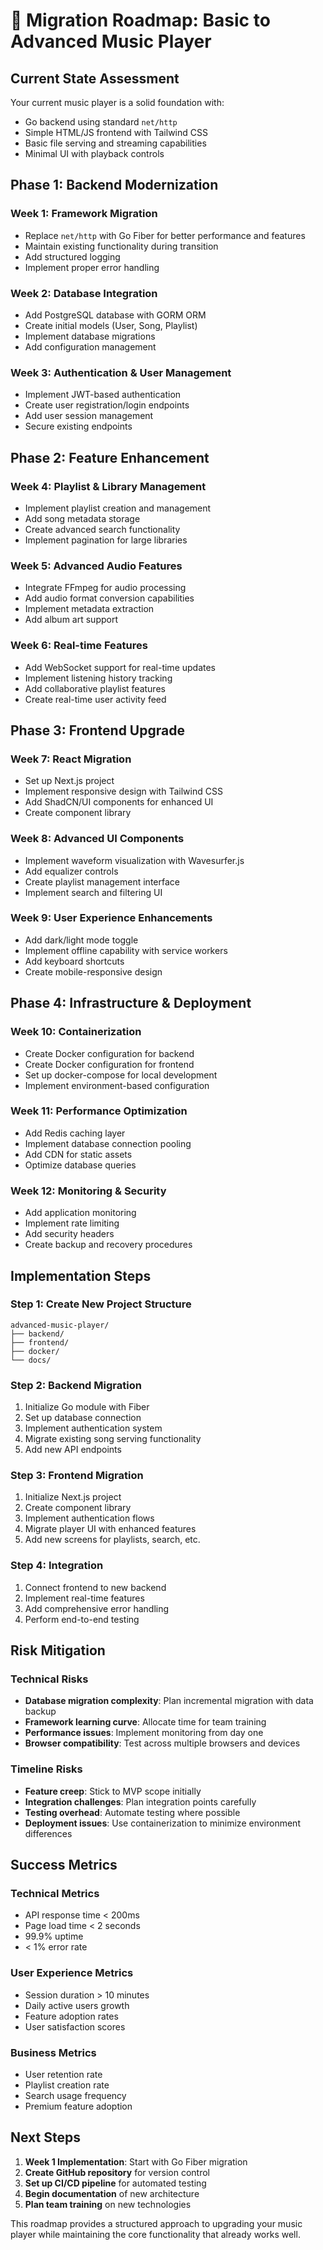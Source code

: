 # 🚀 Migration Roadmap: Basic to Advanced Music Player

## Current State Assessment

Your current music player is a solid foundation with:
- Go backend using standard `net/http`
- Simple HTML/JS frontend with Tailwind CSS
- Basic file serving and streaming capabilities
- Minimal UI with playback controls

## Phase 1: Backend Modernization

### Week 1: Framework Migration
- Replace `net/http` with Go Fiber for better performance and features
- Maintain existing functionality during transition
- Add structured logging
- Implement proper error handling

### Week 2: Database Integration
- Add PostgreSQL database with GORM ORM
- Create initial models (User, Song, Playlist)
- Implement database migrations
- Add configuration management

### Week 3: Authentication & User Management
- Implement JWT-based authentication
- Create user registration/login endpoints
- Add user session management
- Secure existing endpoints

## Phase 2: Feature Enhancement

### Week 4: Playlist & Library Management
- Implement playlist creation and management
- Add song metadata storage
- Create advanced search functionality
- Implement pagination for large libraries

### Week 5: Advanced Audio Features
- Integrate FFmpeg for audio processing
- Add audio format conversion capabilities
- Implement metadata extraction
- Add album art support

### Week 6: Real-time Features
- Add WebSocket support for real-time updates
- Implement listening history tracking
- Add collaborative playlist features
- Create real-time user activity feed

## Phase 3: Frontend Upgrade

### Week 7: React Migration
- Set up Next.js project
- Implement responsive design with Tailwind CSS
- Add ShadCN/UI components for enhanced UI
- Create component library

### Week 8: Advanced UI Components
- Implement waveform visualization with Wavesurfer.js
- Add equalizer controls
- Create playlist management interface
- Implement search and filtering UI

### Week 9: User Experience Enhancements
- Add dark/light mode toggle
- Implement offline capability with service workers
- Add keyboard shortcuts
- Create mobile-responsive design

## Phase 4: Infrastructure & Deployment

### Week 10: Containerization
- Create Docker configuration for backend
- Create Docker configuration for frontend
- Set up docker-compose for local development
- Implement environment-based configuration

### Week 11: Performance Optimization
- Add Redis caching layer
- Implement database connection pooling
- Add CDN for static assets
- Optimize database queries

### Week 12: Monitoring & Security
- Add application monitoring
- Implement rate limiting
- Add security headers
- Create backup and recovery procedures

## Implementation Steps

### Step 1: Create New Project Structure
```
advanced-music-player/
├── backend/
├── frontend/
├── docker/
└── docs/
```

### Step 2: Backend Migration
1. Initialize Go module with Fiber
2. Set up database connection
3. Implement authentication system
4. Migrate existing song serving functionality
5. Add new API endpoints

### Step 3: Frontend Migration
1. Initialize Next.js project
2. Create component library
3. Implement authentication flows
4. Migrate player UI with enhanced features
5. Add new screens for playlists, search, etc.

### Step 4: Integration
1. Connect frontend to new backend
2. Implement real-time features
3. Add comprehensive error handling
4. Perform end-to-end testing

## Risk Mitigation

### Technical Risks
- **Database migration complexity**: Plan incremental migration with data backup
- **Framework learning curve**: Allocate time for team training
- **Performance issues**: Implement monitoring from day one
- **Browser compatibility**: Test across multiple browsers and devices

### Timeline Risks
- **Feature creep**: Stick to MVP scope initially
- **Integration challenges**: Plan integration points carefully
- **Testing overhead**: Automate testing where possible
- **Deployment issues**: Use containerization to minimize environment differences

## Success Metrics

### Technical Metrics
- API response time < 200ms
- Page load time < 2 seconds
- 99.9% uptime
- < 1% error rate

### User Experience Metrics
- Session duration > 10 minutes
- Daily active users growth
- Feature adoption rates
- User satisfaction scores

### Business Metrics
- User retention rate
- Playlist creation rate
- Search usage frequency
- Premium feature adoption

## Next Steps

1. **Week 1 Implementation**: Start with Go Fiber migration
2. **Create GitHub repository** for version control
3. **Set up CI/CD pipeline** for automated testing
4. **Begin documentation** of new architecture
5. **Plan team training** on new technologies

This roadmap provides a structured approach to upgrading your music player while maintaining the core functionality that already works well.